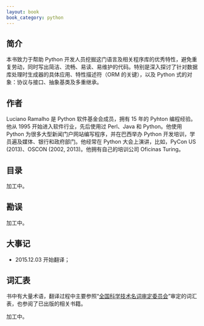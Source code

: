 ```yaml
---
layout: book
book_category: python
---
```


## 简介

本书致力于帮助 Python 开发人员挖掘这门语言及相关程序库的优秀特性，避免重复劳动，同时写出简洁、流畅、易读、易维护的代码。特别是深入探讨了针对数据库处理时生成器的具体应用、特性描述符（ORM 的关键），以及 Python 式的对象：协议与接口、抽象基类及多重继承。

## 作者

Luciano Ramalho 是 Python 软件基金会成员，拥有 15 年的 Pyhton 编程经验。他从 1995 开始进入软件行业，先后使用过 Perl、Java 和 Python。他使用 Python 为很多大型新闻门户网站编写程序，并在巴西举办 Python 开发培训，学员遍及媒体、银行和政府部门。他经常在 Python 大会上演讲，比如，PyCon US (2013)、OSCON (2002, 2013)。他拥有自己的培训公司 Oficinas Turing。

## 目录

加工中。

## 勘误

加工中。

## 大事记

- 2015.12.03 开始翻译；

## 词汇表

书中有大量术语，翻译过程中主要参照“[全国科学技术名词审定委员会](http://www.term.gov.cn/)”审定的词汇表，也参阅了已出版的相关书籍。

加工中。
